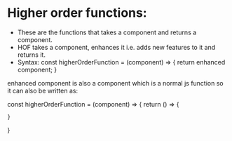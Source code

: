 # Higher order functions:
- These are the functions that takes a component and returns a component.
- HOF takes a component, enhances it i.e. adds new features to it and returns it.
- Syntax:
const higherOrderFunction = (component) => {
    return enhanced component;
}

enhanced component is also a component which is a normal js function so it can also be written as:

const higherOrderFunction = (component) => {
    return () => {
        
    }
}